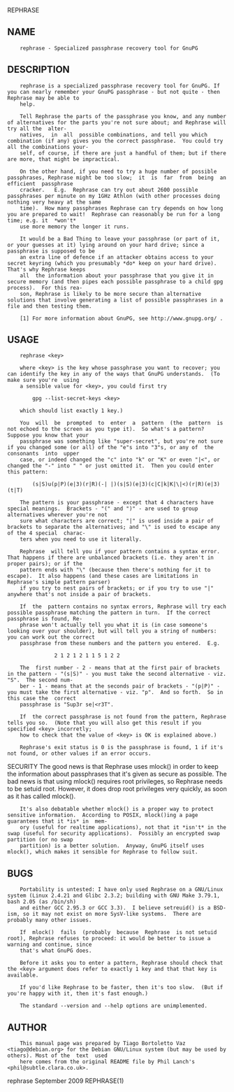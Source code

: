   REPHRASE
 
## NAME
        rephrase - Specialized passphrase recovery tool for GnuPG
 
## DESCRIPTION
        rephrase is a specialized passphrase recovery tool for GnuPG. If you can nearly remember your GnuPG passphrase - but not quite - then Rephrase may be able to
        help.
 
        Tell Rephrase the parts of the passphrase you know, and any number of alternatives for the parts you're not sure about; and Rephrase will try all the  alter‐
        natives,  in  all  possible combinations, and tell you which combination (if any) gives you the correct passphrase.  You could try all the combinations your‐
        self, of course, if there are just a handful of them; but if there are more, that might be impractical.
 
        On the other hand, if you need to try a huge number of possible passphrases, Rephrase might be too slow;  it  is  far  from  being  an  efficient  passphrase
        cracker.   E.g.  Rephrase can try out about 2600 possible passphrases per minute on my 1GHz Athlon (with other processes doing nothing very heavy at the same
        time).  How many passphrases Rephrase can try depends on how long you are prepared to wait!  Rephrase can reasonably be run for a long time; e.g. it  *won't*
        use more memory the longer it runs.
 
        It would be a Bad Thing to leave your passphrase (or part of it, or your guesses at it) lying around on your hard drive; since a passphrase is supposed to be
        an extra line of defence if an attacker obtains access to your secret keyring (which you presumably *do* keep on your hard drive).  That's why Rephrase keeps
        all  the information about your passphrase that you give it in secure memory (and then pipes each possible passphrase to a child gpg process).  For this rea‐
        son, Rephrase is likely to be more secure than alternative solutions that involve generating a list of possible passphrases in a file and then testing them.
 
        [1] For more information about GnuPG, see http://www.gnupg.org/ .
 
## USAGE
        rephrase <key>
 
        where <key> is the key whose passphrase you want to recover; you can identify the key in any of the ways that GnuPG understands.  (To make sure you're  using
        a sensible value for <key>, you could first try
 
            gpg --list-secret-keys <key>
 
        which should list exactly 1 key.)
 
        You  will  be  prompted  to  enter  a  pattern  (the  pattern  is not echoed to the screen as you type it).  So what's a pattern?  Suppose you know that your
        passphrase was something like "super-secret", but you're not sure if you changed some (or all) of the "e"s into "3"s, or any of  the  consonants  into  upper
        case, or indeed changed the "c" into "k" or "K" or even "|<", or changed the "-" into " " or just omitted it.  Then you could enter this pattern:
 
            (s|S)u(p|P)(e|3)(r|R)(-| |)(s|S)(e|3)(c|C|k|K|\|<)(r|R)(e|3)(t|T)
 
        The pattern is your passphrase - except that 4 characters have special meanings.  Brackets - "(" and ")" - are used to group alternatives wherever you're not
        sure what characters are correct; "|" is used inside a pair of brackets to separate the alternatives; and "\" is used to escape any of the 4 special  charac‐
        ters when you need to use it literally.
 
        Rephrase  will tell you if your pattern contains a syntax error.  That happens if there are unbalanced brackets (i.e. they aren't in proper pairs); or if the
        pattern ends with "\" (because then there's nothing for it to escape).  It also happens (and these cases are limitations in Rephrase's simple pattern parser)
        if you try to nest pairs of brackets; or if you try to use "|" anywhere that's not inside a pair of brackets.
 
        If  the  pattern contains no syntax errors, Rephrase will try each possible passphrase matching the pattern in turn.  If the correct passphrase is found, Re‐
        phrase won't actually tell you what it is (in case someone's looking over your shoulder), but will tell you a string of numbers: you can work out the correct
        passphrase from these numbers and the pattern you entered.  E.g.
 
                   2 1 2 1 2 1 1 5 1 2 2
 
        The  first number - 2 - means that at the first pair of brackets in the pattern - "(s|S)" - you must take the second alternative - viz. "S".  The second num‐
        ber - 1 - means that at the seconds pair of brackets - "(p|P)" - you must take the first alternative - viz. "p".  And so forth.  So in this case the  correct
        passphrase is "Sup3r se|<r3T".
 
        If  the correct passphrase is not found from the pattern, Rephrase tells you so.  (Note that you will also get this result if you specified <key> incorretly;
        how to check that the value of <key> is OK is explained above.)
 
        Rephrase's exit status is 0 is the passphrase is found, 1 if it's not found, or other values if an error occurs.
 
 SECURITY
        The good news is that Rephrase uses mlock() in order to keep the information about passphrases that it's given as secure as possible.  The bad news  is  that
        using  mlock()  requires  root privileges, so Rephrase needs to be setuid root.  However, it does drop root privileges very quickly, as soon as it has called
        mlock().
 
        It's also debatable whether mlock() is a proper way to protect sensitive information.  According to POSIX, mlock()ing a page guarantees that it *is* in  mem‐
        ory (useful for realtime applications), not that it *isn't* in the swap (useful for security applications).  Possibly an encrypted swap partition (or no swap
        partition) is a better solution.  Anyway, GnuPG itself uses mlock(), which makes it sensible for Rephrase to follow suit.
 
## BUGS
        Portability is untested: I have only used Rephrase on a GNU/Linux system (Linux 2.4.21 and Glibc 2.3.2; building with GNU Make 3.79.1, bash 2.05 (as /bin/sh)
        and either GCC 2.95.3 or GCC 3.3).  I believe setreuid() is a BSD-ism, so it may not exist on more SysV-like systems.  There are probably many other issues.
 
        If  mlock()  fails  (probably  because  Rephrase  is not setuid root), Rephrase refuses to proceed: it would be better to issue a warning and continue, since
        that's what GnuPG does.
 
        Before it asks you to enter a pattern, Rephrase should check that the <key> argument does refer to exactly 1 key and that that key is available.
 
        If you'd like Rephrase to be faster, then it's too slow.  (But if you're happy with it, then it's fast enough.)
 
        The standard --version and --help options are unimplemented.
 
## AUTHOR
        This manual page was prepared by Tiago Bortoletto Vaz <tiago@debian.org> for the Debian GNU/Linux system (but may be used by others). Most of the  text  used
        here comes from the original README file by Phil Lanch's <phil@subtle.clara.co.uk>.
 
 rephrase                                                                   September 2009                                                                REPHRASE(1)
